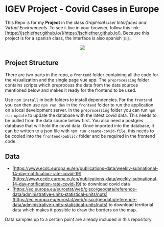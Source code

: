 # IGEV Project - Covid Cases in Europe

This Repo is for my **Project** in the class *Graphical User Interfaces and Virtual Environments*. To see it live in your browser, follow this link: [https://jschiefner.github.io/](https://jschiefner.github.io/). Because this project is for a spanish class, the interface is also spanish 🇪🇸.

<center>
    <a href="https://jschiefner.github.io/" target="_blank">
        <img src="https://github.com/jschiefner/proyecto-covid-threejs-igev/blob/main/screencast.gif?raw=true">
    </a>
</center>

## Project Structure

There are two parts in the repo, a `frontend` folder containing all the code for the visualization and the single page vue app. The `preprocessing` folder contains scripts which preprocess the data from the data sources mentioned below and makes it ready for the frontend to be used.

Use `npm install` in both folders to install dependencies. For the `frontend` you can then use `npm run dev` in the `frontend` folder to run the application on a local development server. In the `preprocessing` folder you can run `npm run update` to update the database with the latest covid data. This needs to be pulled from the data source below first. You also need a postgres database that will hold the covid data. Once imported into the database, it can be written to a json file with `npm run create-covid-file`, this needs to be copied into the `frontend/public/` folder and be required in the frontend code.

## Data

 - [https://www.ecdc.europa.eu/en/publications-data/weekly-subnational-14-day-notification-rate-covid-19](https://www.ecdc.europa.eu/en/publications-data/weekly-subnational-14-day-notification-rate-covid-19) to download covid data
 - [https://ec.europa.eu/eurostat/web/gisco/geodata/reference-data/administrative-units-statistical-units/nuts](https://ec.europa.eu/eurostat/web/gisco/geodata/reference-data/administrative-units-statistical-units/nuts) to download territorial data which makes it possible to draw the borders on the map.

Data samples up to a certain point are already included in this repository.
